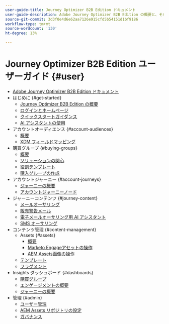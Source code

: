 ```yaml
---
user-guide-title: Journey Optimizer B2B Edition ドキュメント
user-guide-description: Adobe Journey Optimizer B2B Edition の概要と、それを使用して、組み込みのジェネレーティブ AI と業界最先端の自動化機能を使用して、アカウントを調整し、グループジャーニーを購入する方法について説明します。
source-git-commit: 3d3f0e4d6e62aa7126e915cfd5b54151d1bf9186
workflow-type: tm+mt
source-wordcount: '130'
ht-degree: 13%

---
```



# Journey Optimizer B2B Edition ユーザーガイド {#user}

+ [Adobe Journey Optimizer B2B Edition ドキュメント](guide-overview.md)
+ はじめに {#get-started}
   + [Journey Optimizer B2B Edition の概要](about-journey-optimizer-b2b-edition.md)
   + [ログインとホームページ](home-page.md)
   + [クイックスタートガイダンス](./start/get-started.md)
   + [AI アシスタントの使用](./start/ai-assistant.md)
+ アカウントオーディエンス {#account-audiences}
   + [概要](./audiences/account-audience-overview.md)
   + [XDM フィールドマッピング](./data/field-mapping.md)
+ 購買グループ {#buying-groups}
   + [概要](./buying-groups/buying-groups-overview.md)
   + [ソリューションの関心](./buying-groups/solution-interests.md)
   + [役割テンプレート](./buying-groups/buying-groups-role-templates.md)
   + [購入グループの作成](./buying-groups/buying-groups-create.md)
+ アカウントジャーニー {#account-journeys}
   + [ジャーニーの概要](./journeys/journey-overview.md)
   + [アカウントジャーニーノード](./journeys/journey-nodes.md)
+ ジャーニーコンテンツ {#journey-content}
   + [メールオーサリング](./content/email-authoring.md)
   + [販売警告メール](./content/sales-alert-email.md)
   + [電子メールオーサリング用 AI アシスタント](./content/ai-assistant-emails.md)
   + [SMS オーサリング](./content/sms-authoring.md)
+ コンテンツ管理 {#content-management}
   + Assets {#assets}
      + [概要](./content/assets-overview.md)
      + [Marketo Engageアセットの操作](./content/marketo-engage-design-studio.md)
      + [AEM Assets画像の操作](./content/aem-assets.md)
   + [テンプレート](./content/email-templates.md)
   + [フラグメント](./content/fragments.md)
+ Insights ダッシュボード {#dashboards}
   + [購買グループ](./dashboards/buying-groups-dashboard.md)
   + [エンゲージメントの概要](./dashboards/engagement-dashboard.md)
   + [ジャーニーの概要](./dashboards/journeys-dashboard.md)
+ 管理 {#admin}
   + [ユーザー管理](./admin/user-management.md)
   + [AEM Assets リポジトリの設定](./admin/configure-aem-repositories.md)
   + [ガバナンス](./admin/governance.md)
